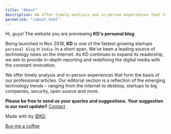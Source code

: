 ```yaml
---
title: "About"
description: We offer timely analysis and in-person experiences that form the basis of our professional articles.
permalink: "/about.html"
---
```


Hi, guys! The website you are previewing **KD's personal blog**.<i class="fal fa-heart"></i>

Being launched in Nov 2018, **KD** is one of the fastest growing startups `personal blog` in `India`. In a short span, We’ve been a leading source of technology news on the internet. As KD continues to expand its readership, we aim to provide in-depth reporting and redefining the digital media with the constant innovation.

We offer timely analysis and in-person experiences that form the basis of our professional articles. Our editorial section is a reflection of the emerging technology trends – ranging from the internet to desktop, startups to big companies, security, open source and more.

**Please be free to send us your queries and suggestions. Your suggestion is our next update!!** [Contact](/contact.html)

Made with <i class="fa fa-heart text-danger"></i> by [@KD](https://www.kd.ax/).


<a class="btn btn-warning btn-round" href="{{site.baseurl}}/buy-me-a-coffee.html"><i class="fa fa-coffee"></i> Buy me a coffee</a>
